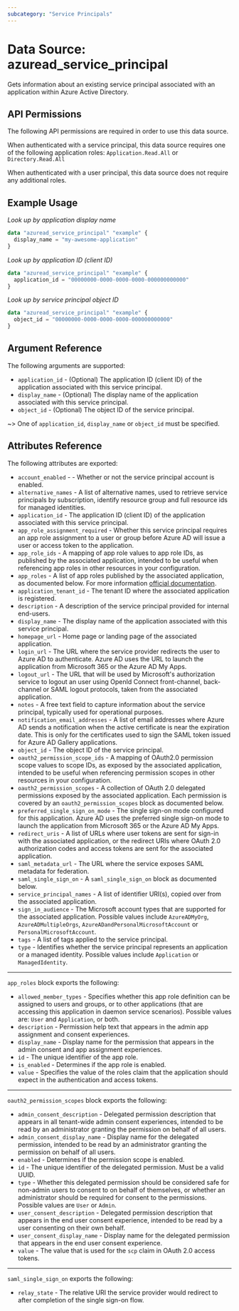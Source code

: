 ```yaml
---
subcategory: "Service Principals"
---
```


# Data Source: azuread_service_principal

Gets information about an existing service principal associated with an application within Azure Active Directory.

## API Permissions

The following API permissions are required in order to use this data source.

When authenticated with a service principal, this data source requires one of the following application roles: `Application.Read.All` or `Directory.Read.All`

When authenticated with a user principal, this data source does not require any additional roles.

## Example Usage

*Look up by application display name*

```terraform
data "azuread_service_principal" "example" {
  display_name = "my-awesome-application"
}
```

*Look up by application ID (client ID)*

```terraform
data "azuread_service_principal" "example" {
  application_id = "00000000-0000-0000-0000-000000000000"
}
```

*Look up by service principal object ID*

```terraform
data "azuread_service_principal" "example" {
  object_id = "00000000-0000-0000-0000-000000000000"
}
```

## Argument Reference

The following arguments are supported:

* `application_id` - (Optional) The application ID (client ID) of the application associated with this service principal.
* `display_name` - (Optional) The display name of the application associated with this service principal.
* `object_id` - (Optional) The object ID of the service principal.

~> One of `application_id`, `display_name` or `object_id` must be specified.

## Attributes Reference

The following attributes are exported:

* `account_enabled` - - Whether or not the service principal account is enabled.
* `alternative_names` - A list of alternative names, used to retrieve service principals by subscription, identify resource group and full resource ids for managed identities.
* `application_id` - The application ID (client ID) of the application associated with this service principal.
* `app_role_assignment_required` - Whether this service principal requires an app role assignment to a user or group before Azure AD will issue a user or access token to the application.
* `app_role_ids` - A mapping of app role values to app role IDs, as published by the associated application, intended to be useful when referencing app roles in other resources in your configuration.
* `app_roles` - A list of app roles published by the associated application, as documented below. For more information [official documentation](https://docs.microsoft.com/en-us/azure/architecture/multitenant-identity/app-roles).
* `application_tenant_id` - The tenant ID where the associated application is registered.
* `description` - A description of the service principal provided for internal end-users.
* `display_name` - The display name of the application associated with this service principal.
* `homepage_url` - Home page or landing page of the associated application.
* `login_url` - The URL where the service provider redirects the user to Azure AD to authenticate. Azure AD uses the URL to launch the application from Microsoft 365 or the Azure AD My Apps.
* `logout_url` - The URL that will be used by Microsoft's authorization service to logout an user using OpenId Connect front-channel, back-channel or SAML logout protocols, taken from the associated application.
* `notes` - A free text field to capture information about the service principal, typically used for operational purposes.
* `notification_email_addresses` - A list of email addresses where Azure AD sends a notification when the active certificate is near the expiration date. This is only for the certificates used to sign the SAML token issued for Azure AD Gallery applications.
* `object_id` - The object ID of the service principal.
* `oauth2_permission_scope_ids` - A mapping of OAuth2.0 permission scope values to scope IDs, as exposed by the associated application, intended to be useful when referencing permission scopes in other resources in your configuration.
* `oauth2_permission_scopes` - A collection of OAuth 2.0 delegated permissions exposed by the associated application. Each permission is covered by an `oauth2_permission_scopes` block as documented below.
* `preferred_single_sign_on_mode` - The single sign-on mode configured for this application. Azure AD uses the preferred single sign-on mode to launch the application from Microsoft 365 or the Azure AD My Apps.
* `redirect_uris` - A list of URLs where user tokens are sent for sign-in with the associated application, or the redirect URIs where OAuth 2.0 authorization codes and access tokens are sent for the associated application.
* `saml_metadata_url` - The URL where the service exposes SAML metadata for federation.
* `saml_single_sign_on` - A `saml_single_sign_on` block as documented below.
* `service_principal_names` - A list of identifier URI(s), copied over from the associated application.
* `sign_in_audience` - The Microsoft account types that are supported for the associated application. Possible values include `AzureADMyOrg`, `AzureADMultipleOrgs`, `AzureADandPersonalMicrosoftAccount` or `PersonalMicrosoftAccount`.
* `tags` - A list of tags applied to the service principal.
* `type` - Identifies whether the service principal represents an application or a managed identity. Possible values include `Application` or `ManagedIdentity`.

---

`app_roles` block exports the following:

* `allowed_member_types` - Specifies whether this app role definition can be assigned to users and groups, or to other applications (that are accessing this application in daemon service scenarios). Possible values are: `User` and `Application`, or both.
* `description` - Permission help text that appears in the admin app assignment and consent experiences.
* `display_name` - Display name for the permission that appears in the admin consent and app assignment experiences.
* `id` - The unique identifier of the app role.
* `is_enabled` - Determines if the app role is enabled.
* `value` - Specifies the value of the roles claim that the application should expect in the authentication and access tokens.

---

`oauth2_permission_scopes` block exports the following:

* `admin_consent_description` - Delegated permission description that appears in all tenant-wide admin consent experiences, intended to be read by an administrator granting the permission on behalf of all users.
* `admin_consent_display_name` - Display name for the delegated permission, intended to be read by an administrator granting the permission on behalf of all users.
* `enabled` - Determines if the permission scope is enabled.
* `id` - The unique identifier of the delegated permission. Must be a valid UUID.
* `type` - Whether this delegated permission should be considered safe for non-admin users to consent to on behalf of themselves, or whether an administrator should be required for consent to the permissions. Possible values are `User` or `Admin`.
* `user_consent_description` - Delegated permission description that appears in the end user consent experience, intended to be read by a user consenting on their own behalf.
* `user_consent_display_name` - Display name for the delegated permission that appears in the end user consent experience.
* `value` - The value that is used for the `scp` claim in OAuth 2.0 access tokens.

---

`saml_single_sign_on` exports the following:

* `relay_state` - The relative URI the service provider would redirect to after completion of the single sign-on flow.
